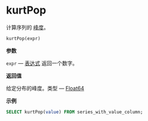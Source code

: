 
# kurtPop

计算序列的 [峰度](https://en.wikipedia.org/wiki/Kurtosis)。

```sql
kurtPop(expr)
```

**参数**

`expr` — [表达式](/sql-reference/syntax#expressions) 返回一个数字。

**返回值**

给定分布的峰度。类型 — [Float64](../../../sql-reference/data-types/float.md)

**示例**

```sql
SELECT kurtPop(value) FROM series_with_value_column;
```
